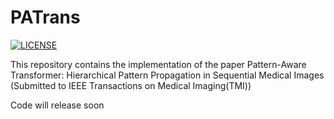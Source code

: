 # PATrans

[![LICENSE](https://img.shields.io/badge/license-BSD-blue.svg)](LICENSE)

This repository contains the implementation of the paper Pattern-Aware Transformer: Hierarchical Pattern
Propagation in Sequential Medical Images (Submitted to IEEE Transactions on Medical Imaging(TMI))

Code will release soon
